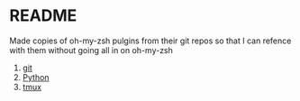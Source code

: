 # README

Made copies of oh-my-zsh pulgins from their git repos so that I can refence with them without going all in on oh-my-zsh

1. [git](https://github.com/ohmyzsh/ohmyzsh/tree/master/plugins/git)
1. [Python](https://github.com/ohmyzsh/ohmyzsh/tree/master/plugins/python)
1. [tmux](https://github.com/ohmyzsh/ohmyzsh/tree/master/plugins/tmux)
